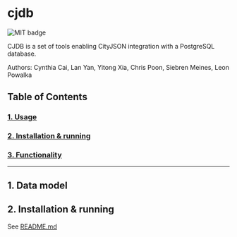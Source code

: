 # cjdb
![MIT badge](https://img.shields.io/pypi/l/cjdb)

CJDB is a set of tools enabling CityJSON integration with a PostgreSQL database.

Authors: Cynthia Cai, Lan Yan, Yitong Xia, Chris Poon, Siebren Meines, Leon Powalka

## Table of Contents  
### [1. Usage](#usage)
### [2. Installation & running](#install)
### [3. Functionality](#Functionality)

---
## 1. Data model <a name="usage"></a>


## 2. Installation & running <a name="install"></a>
See [README.md](README.md)
